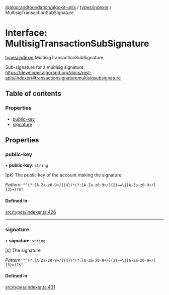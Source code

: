 [@algorandfoundation/algokit-utils](../README.md) / [types/indexer](../modules/types_indexer.md) / MultisigTransactionSubSignature

# Interface: MultisigTransactionSubSignature

[types/indexer](../modules/types_indexer.md).MultisigTransactionSubSignature

Sub-signature for a multisig signature https://developer.algorand.org/docs/rest-apis/indexer/#transactionsignaturemultisigsubsignature

## Table of contents

### Properties

- [public-key](types_indexer.MultisigTransactionSubSignature.md#public-key)
- [signature](types_indexer.MultisigTransactionSubSignature.md#signature)

## Properties

### public-key

• **public-key**: `string`

[pk] The public key of the account making the signature

*Pattern:* `"^(?:[A-Za-z0-9+/]{4})*(?:[A-Za-z0-9+/]{2}==\|[A-Za-z0-9+/]{3}=)?$"`

#### Defined in

[src/types/indexer.ts:426](https://github.com/algorandfoundation/algokit-utils-ts/blob/main/src/types/indexer.ts#L426)

___

### signature

• **signature**: `string`

[s] The signature

*Pattern:* `"^(?:[A-Za-z0-9+/]{4})*(?:[A-Za-z0-9+/]{2}==\|[A-Za-z0-9+/]{3}=)?$"`

#### Defined in

[src/types/indexer.ts:431](https://github.com/algorandfoundation/algokit-utils-ts/blob/main/src/types/indexer.ts#L431)
